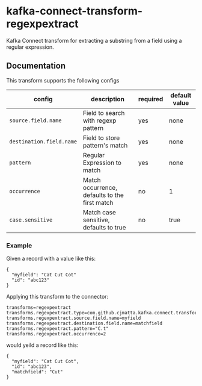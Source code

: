 # kafka-connect-transform-regexpextract
Kafka Connect transform for extracting a substring from a field using a regular expression.


## Documentation
This transform supports the following configs

|config   | description  | required  | default value  |
|---|---|---|---|
| `source.field.name`  | Field to search with regexp pattern  | yes  |  none |
| `destination.field.name`  | Field to store pattern's match  |  yes | none  |
| `pattern` | Regular Expression to match | yes | none |
| `occurrence`  | Match occurrence, defaults to the first match  | no | 1 |
| `case.sensitive` | Match case sensitive, defaults to true | no | true |

### Example
Given a record with a value like this:
```$xslt
{
  "myfield": "Cat Cut Cot"
  "id": "abc123"
}
```

Applying this transform to the connector:
```$xslt
transforms=regexpextract
transforms.regexpextract.type=com.github.cjmatta.kafka.connect.transform.RegexpExtract$Value
transforms.regexpextract.source.field.name=myfield
transforms.regexpextract.destination.field.name=matchfield
transforms.regexpextract.pattern="C.t"
transforms.regexpextract.occurrence=2
```

would yeild a record like this:
```$xslt
{
  "myfield": "Cat Cut Cot",
  "id": "abc123",
  "matchfield": "Cut"
}
```
